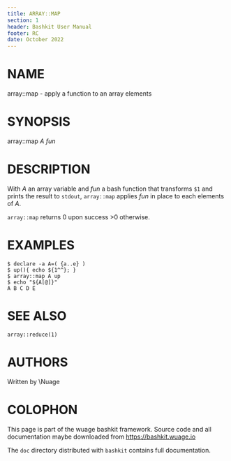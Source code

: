 ```yaml
---
title: ARRAY::MAP
section: 1
header: Bashkit User Manual
footer: RC
date: October 2022
---
```


# NAME

array::map - apply a function to an array elements

# SYNOPSIS

array::map *A* *fun*

# DESCRIPTION

With *A* an array variable and *fun* a bash function that transforms `$1`
and prints the result to `stdout`, `array::map` applies *fun* in place
to each elements of *A*.

`array::map` returns 0 upon success >0 otherwise.

# EXAMPLES

    $ declare -a A=( {a..e} )
    $ up(){ echo ${1^^}; }
    $ array::map A up
    $ echo "${A[@]}"
    A B C D E

# SEE ALSO
`array::reduce(1)`

# AUTHORS
Written by \\Nuage

# COLOPHON
This page is part of the wuage bashkit framework. Source code and all
documentation maybe downloaded from <https://bashkit.wuage.io>

The `doc` directory distributed with `bashkit` contains full documentation.
